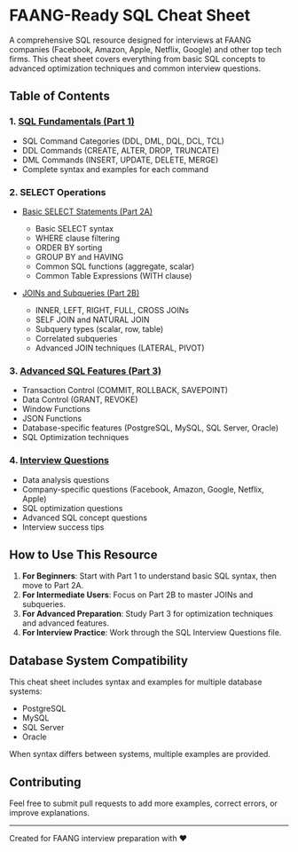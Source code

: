 # FAANG-Ready SQL Cheat Sheet

A comprehensive SQL resource designed for interviews at FAANG companies (Facebook, Amazon, Apple, Netflix, Google) and other top tech firms. This cheat sheet covers everything from basic SQL concepts to advanced optimization techniques and common interview questions.

## Table of Contents

### 1. [SQL Fundamentals (Part 1)](SQL_Cheatsheet_Part1_Basics.md)
- SQL Command Categories (DDL, DML, DQL, DCL, TCL)
- DDL Commands (CREATE, ALTER, DROP, TRUNCATE)
- DML Commands (INSERT, UPDATE, DELETE, MERGE)
- Complete syntax and examples for each command

### 2. SELECT Operations
- [Basic SELECT Statements (Part 2A)](SQL_Cheatsheet_Part2A_Select_Basics.md)
  - Basic SELECT syntax
  - WHERE clause filtering
  - ORDER BY sorting
  - GROUP BY and HAVING
  - Common SQL functions (aggregate, scalar)
  - Common Table Expressions (WITH clause)

- [JOINs and Subqueries (Part 2B)](SQL_Cheatsheet_Part2B_Joins_Subqueries.md)
  - INNER, LEFT, RIGHT, FULL, CROSS JOINs
  - SELF JOIN and NATURAL JOIN
  - Subquery types (scalar, row, table)
  - Correlated subqueries
  - Advanced JOIN techniques (LATERAL, PIVOT)

### 3. [Advanced SQL Features (Part 3)](SQL_Cheatsheet_Part3_Advanced.md)
- Transaction Control (COMMIT, ROLLBACK, SAVEPOINT)
- Data Control (GRANT, REVOKE)
- Window Functions
- JSON Functions
- Database-specific features (PostgreSQL, MySQL, SQL Server, Oracle)
- SQL Optimization techniques

### 4. [Interview Questions](SQL_Interview_Questions.md)
- Data analysis questions
- Company-specific questions (Facebook, Amazon, Google, Netflix, Apple)
- SQL optimization questions
- Advanced SQL concept questions
- Interview success tips

## How to Use This Resource

1. **For Beginners**: Start with Part 1 to understand basic SQL syntax, then move to Part 2A.
2. **For Intermediate Users**: Focus on Part 2B to master JOINs and subqueries.
3. **For Advanced Preparation**: Study Part 3 for optimization techniques and advanced features.
4. **For Interview Practice**: Work through the SQL Interview Questions file.

## Database System Compatibility

This cheat sheet includes syntax and examples for multiple database systems:
- PostgreSQL
- MySQL
- SQL Server
- Oracle

When syntax differs between systems, multiple examples are provided.

## Contributing

Feel free to submit pull requests to add more examples, correct errors, or improve explanations.

---

Created for FAANG interview preparation with ❤️ 